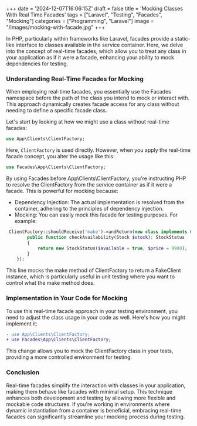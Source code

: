 +++
date = '2024-12-07T16:06:15Z'
draft = false
title = 'Mocking Classes With Real Time Facades'
tags = ["Laravel", "Testing", "Facades", "Mocking"]
categories = ["Programming", "Laravel"]
image = "/images/mocking-with-facade.jpg"
+++

In PHP, particularly within frameworks like Laravel, facades provide a static-like interface to classes available in the service container. Here, we delve into the concept of real-time facades, which allow you to treat any class in your application as if it were a facade, enhancing your ability to mock dependencies for testing. 

<!--more-->

### Understanding Real-Time Facades for Mocking

When employing real-time facades, you essentially use the Facades namespace before the path of the class you intend to mock or interact with. This approach dynamically creates facade access for any class without needing to define a specific facade class.

Let's start by looking at how we might use a class without real-time facades:

```php
use App\Clients\ClientFactory;
```

Here, `ClientFactory` is used directly. However, when you apply the real-time facade concept, you alter the usage like this:

```php
use Facades\App\Clients\ClientFactory;
```

By using Facades before App\Clients\ClientFactory, you're instructing PHP to resolve the ClientFactory from the service container as if it were a facade. This is powerful for mocking because:

- Dependency Injection: The actual implementation is resolved from the container, adhering to the principles of dependency injection.
- Mocking: You can easily mock this facade for testing purposes. For example:

```php
 ClientFactory::shouldReceive('make')->andReturn(new class implements Client {
        public function checkAvailability(Stock $stock): StockStatus
        {
            return new StockStatus($available = true, $price = 9900);
        }
    });
```

This line mocks the make method of ClientFactory to return a FakeClient instance, which is particularly useful in unit testing where you want to control what the make method does.

### Implementation in Your Code for Mocking

To use this real-time facade approach in your testing environment, you need to adjust the class usage in your code as well. Here's how you might implement it:
  
```diff
- use App\Clients\ClientFactory;
+ use Facades\App\Clients\ClientFactory;
```
  
  This change allows you to mock the ClientFactory class in your tests, providing a more controlled environment for testing.


### Conclusion
Real-time facades simplify the interaction with classes in your application, making them behave like facades with minimal setup. This technique enhances both development and testing by allowing more flexible and mockable code structures. If you're working in environments where dynamic instantiation from a container is beneficial, embracing real-time facades can significantly streamline your mocking process during testing.